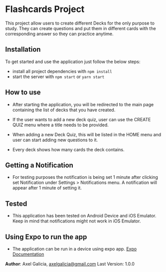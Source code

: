 # Flashcards Project

This project allow users to create different Decks for the only purpose to study. They can create questions and put them in different cards with the corresponding answer so they can practice anytime.

## Installation

To get started and use the application just follow the below steps:

* install all project dependencies with `npm install`
* start the server with `npm start` or `yarn start`

## How to use

 - After starting the application, you will be redirected to the main page containing the list of decks that you have created.

 - If the user wants to add a new deck quiz, user can use the CREATE QUIZ menu where a title needs to be provided.

 - When adding a new Deck Quiz, this will be listed in the HOME menu and user can start adding new questions to it.

 - Every deck shows how many cards the deck contains.

 ## Getting a Notification

 - For testing purposes the notification is being set 1 minute after clicking set Notification under Settings > Notifications menu. A notification will appear after 1 minute of setting it.

 ## Tested

 - This application has been tested on Android Device and iOS Emulator. Keep in mind that notifications might not work in iOS Emulator. 

 ## Using Expo to run the app

 - The application can be run in a device using expo app.
 [Expo Documentation](https://docs.expo.io/versions/v28.0.0/introduction/installation)


**Author**: Axel Galicia, axelgalicia@gmail.com
Last Version: 1.0.0